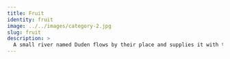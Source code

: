 ```yaml
---
title: Fruit
identity: fruit
image: ../../images/category-2.jpg
slug: fruit
description: >
  A small river named Duden flows by their place and supplies it with the necessary regelialia. It is a paradisematic country, in which roasted parts of sentences fly into your mouth. Text should turn around and return to its own, safe country. But nothing the copy said could convince her and so it didn’t take long until.
---
```

